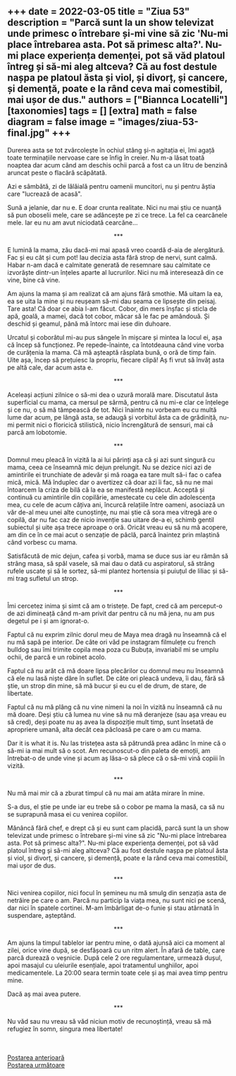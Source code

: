 
+++
date = 2022-03-05
title = "Ziua 53"
description = "Parcă sunt la un show televizat unde primesc o întrebare și-mi vine să zic 'Nu-mi place întrebarea asta. Pot să primesc alta?'. Nu-mi place experiența demenței, pot să văd platoul întreg și să-mi aleg altceva? Că au fost destule nașpa pe platoul ăsta și viol, și divorț, și cancere, și demență, poate e la rând ceva mai comestibil, mai ușor de dus."
authors = ["Biannca Locatelli"]
[taxonomies]
tags = []
[extra]
math = false
diagram = false
image = "images/ziua-53-final.jpg"
+++
---

Durerea asta se tot zvârcolește în ochiul stâng și-n agitația ei, îmi agață toate terminațiile nervoase care se înfig în creier. Nu m-a lăsat toată noaptea dar acum când am deschis ochii parcă a fost ca un litru de benzină aruncat peste o flacără scăpătată.

Azi e sâmbătă, zi de lălăială pentru oamenii muncitori, nu și pentru ăștia care "lucrează de acasă".

Sună a jelanie, dar nu e. E doar crunta realitate. Nici nu mai știu ce nuanță să pun oboselii mele, care se adâncește pe zi ce trece. La fel ca cearcănele mele. Iar eu nu am avut niciodată cearcăne…

<p style="text-align: center;">***</p>

E lumină la mama, zău dacă-mi mai apasă vreo coardă d-aia de alergătură. Fac și eu cât și cum pot! Iau decizia asta fără strop de nervi, sunt calmă. Habar n-am dacă e calmitate generată de resemnare sau calmitate ce izvorăște dintr-un înțeles aparte al lucrurilor. Nici nu mă interesează din ce vine, bine că vine.

Am ajuns la mama și am realizat că am ajuns fără smothie. Mă uitam la ea, ea se uita la mine și nu reușeam să-mi dau seama ce lipsește din peisaj. Tare asta! Că doar ce abia l-am făcut. Cobor, din mers înșfac și sticla de apă, goală, a mamei, dacă tot cobor, măcar să le fac pe amândouă. Și deschid și geamul, până mă întorc mai iese din duhoare.

Urcatul și coborâtul mi-au pus sângele în mișcare și mintea la locul ei, așa că încep să funcționez. Pe repede-înainte, ca întotdeauna când vine vorba de curățenia la mama. Că mă așteaptă răsplata bună, o oră de timp fain. Uite așa, încep să prețuiesc la propriu, fiecare clipă! Aș fi vrut să învăț asta pe altă cale, dar acum asta e.

<p style="text-align: center;">***</p>

Aceleași acțiuni zilnice o să-mi dea o uzură morală mare. Discutatul ăsta superficial cu mama, ca mersul pe sârmă, pentru că nu mi-e clar ce înțelege și ce nu, o să mă tâmpească de tot. Nici înainte nu vorbeam eu cu multă lume dar acum, pe lângă asta, se adaugă și vorbitul ăsta ca de grădiniță, nu-mi permit nici o floricică stilistică, nicio încrengătură de sensuri, mai că parcă am lobotomie.

<p style="text-align: center;">***</p>

Domnul meu pleacă în vizită la ai lui părinți așa că și azi sunt singură cu mama, ceea ce înseamnă mic dejun prelungit. Nu se dezice nici azi de amintirile ei trunchiate de adevăr și mă roaga ea tare mult să-i fac o cafea mică, mică. Mă înduplec dar o avertizez că doar azi îi fac, să nu ne mai întoarcem la criza de bilă că la ea se manifestă neplăcut. Acceptă și continuă cu amintirile din copilărie, amestecate cu cele din adolescența mea, cu cele de acum câțiva ani, încurcă relațiile între oameni, asociază un văr de-al meu unei alte cunoștințe, nu mai știe că sora mea vitregă are o copilă, dar nu fac caz de nicio invenție sau uitare de-a ei, schimb gentil subiectul și uite așa trece aproape o oră. Oricât vreau eu să nu mă acopere, am din ce în ce mai acut o senzație de pâclă, parcă înaintez prin mlaștină când vorbesc cu mama.

Satisfăcută de mic dejun, cafea și vorbă, mama se duce sus iar eu rămân să strâng masa, să spăl vasele, să mai dau o dată cu aspiratorul, să strâng rufele uscate și să le sortez, să-mi plantez hortensia și puiuțul de liliac și să-mi trag sufletul un strop.

<p style="text-align: center;">***</p>

Îmi cercetez inima și simt că am o tristețe. De fapt, cred că am perceput-o de azi dimineață când m-am privit dar pentru că nu mă jena, nu am pus degetul pe i și am ignorat-o.

Faptul că nu exprim zilnic dorul meu de Maya mea dragă nu înseamnă că el nu mă sapă pe interior. De câte ori văd pe instagram filmulețe cu french bulldog sau îmi trimite copila mea poza cu Bubuța, invariabil mi se umplu ochii, de parcă e un robinet acolo.

Faptul că nu arăt că mă doare lipsa plecărilor cu domnul meu nu înseamnă că ele nu lasă niște dâre în suflet. De câte ori pleacă undeva, îi dau, fără să știe, un strop din mine, să mă bucur și eu cu el de drum, de stare, de libertate.

Faptul că nu mă plâng că nu vine nimeni la noi în vizită nu înseamnă că nu mă doare. Deși știu că lumea nu vine să nu mă deranjeze (sau așa vreau eu să cred), deși poate nu aș avea la dispoziție mult timp, sunt însetată de apropriere umană, alta decât cea pâcloasă pe care o am cu mama.

Dar it is what it is. Nu las tristețea asta să pătrundă prea adânc în mine că o să-mi ia mai mult să o scot. Am recunoscut-o din paleta de emoții, am întrebat-o de unde vine și acum aș lăsa-o să plece că o să-mi vină copiii în vizită.

<p style="text-align: center;">***</p>

Nu mă mai mir că a zburat timpul că nu mai am atâta mirare în mine.

S-a dus, el știe pe unde iar eu trebe să o cobor pe mama la masă, ca să nu se suprapună masa ei cu venirea copiilor.

Mănâncă fără chef, e drept că și eu sunt cam placidă, parcă sunt la un show televizat unde primesc o întrebare și-mi vine să zic "Nu-mi place întrebarea asta. Pot să primesc alta?". Nu-mi place experiența demenței, pot să văd platoul întreg și să-mi aleg altceva? Că au fost destule nașpa pe platoul ăsta și viol, și divorț, și cancere, și demență, poate e la rând ceva mai comestibil, mai ușor de dus.

<p style="text-align: center;">***</p>

Nici venirea copiilor, nici focul în șemineu nu mă smulg din senzația asta de netrăire pe care o am. Parcă nu particip la viața mea, nu sunt nici pe scenă, dar nici în spatele cortinei. M-am îmbârligat de-o funie și stau atârnată în suspendare, așteptând.

<p style="text-align: center;">***</p>

Am ajuns la timpul tablelor iar pentru mine, o dată ajunsă aici ca moment al zilei, orice vine după, se desfășoară cu un ritm alert. În afară de table, care parcă durează o veșnicie. După cele 2 ore regulamentare, urmează dușul, apoi masajul cu uleiurile esențiale, apoi tratamentul unghiilor, apoi medicamentele. La 20:00 seara termin toate cele și aș mai avea timp pentru mine.

Dacă aș mai avea putere.

<p style="text-align: center;">***</p>

Nu văd sau nu vreau să văd niciun motiv de recunoștință, vreau să mă refugiez în somn, singura mea libertate!

<br/>

<br/>

<div class="flex justify-between">
  <div>
    <a href="/blog/ziua-52/">Postarea anterioară</a>
  </div>
  <div>
    <a href="/blog/ziua-54/">Postarea următoare</a>
  </div>
</div>
